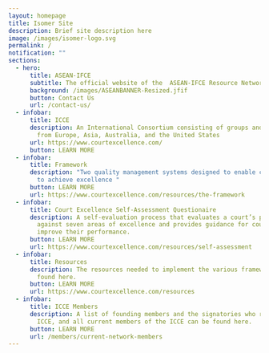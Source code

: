 ```yaml
---
layout: homepage
title: Isomer Site
description: Brief site description here
image: /images/isomer-logo.svg
permalink: /
notification: ""
sections:
  - hero:
      title: ASEAN-IFCE
      subtitle: The official website of the  ASEAN-IFCE Resource Network
      background: /images/ASEANBANNER-Resized.jfif
      button: Contact Us
      url: /contact-us/
  - infobar:
      title: ICCE
      description: An International Consortium consisting of groups and organisations
        from Europe, Asia, Australia, and the United States
      url: https://www.courtexcellence.com/
      button: LEARN MORE
  - infobar:
      title: Framework
      description: "Two quality management systems designed to enable courts worldwide
        to achieve excellence "
      button: LEARN MORE
      url: https://www.courtexcellence.com/resources/the-framework
  - infobar:
      title: Court Excellence Self-Assessment Questionaire
      description: A self-evaluation process that evaluates a court’s performance
        against seven areas of excellence and provides guidance for courts to
        improve their performance.
      button: LEARN MORE
      url: https://www.courtexcellence.com/resources/self-assessment
  - infobar:
      title: Resources
      description: The resources needed to implement the various frameworks can be
        found here.
      button: LEARN MORE
      url: https://www.courtexcellence.com/resources
  - infobar:
      title: ICCE Members
      description: A list of founding members and the signatories who represent the
        ICCE, and all current members of the ICCE can be found here.
      button: LEARN MORE
      url: /members/current-network-members
---
```

